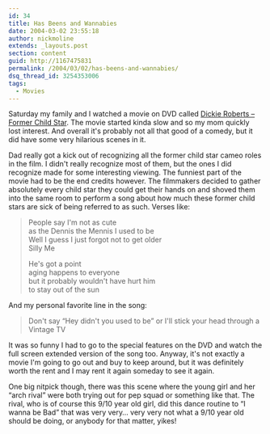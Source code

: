 ```yaml
---
id: 34
title: Has Beens and Wannabies
date: 2004-03-02 23:55:18
author: nickmoline
extends: _layouts.post
section: content
guid: http://1167475831
permalink: /2004/03/02/has-beens-and-wannabies/
dsq_thread_id: 3254353006
tags:
  - Movies
---
```

Saturday my family and I watched a movie on DVD called [Dickie Roberts &#8211; Former Child Star](http://www.imdb.com/title/tt0325258/combined). The movie started kinda slow and so my mom quickly lost interest. And overall it's probably not all that good of a comedy, but it did have some very hilarious scenes in it.

<!--more-->

Dad really got a kick out of recognizing all the former child star cameo roles in the film. I didn't really recognize most of them, but the ones I did recognize made for some interesting viewing. The funniest part of the movie had to be the end credits however. The filmmakers decided to gather absolutely every child star they could get their hands on and shoved them into the same room to perform a song about how much these former child stars are sick of being referred to as such. Verses like:

> People say I'm not as cute  
> as the Dennis the Mennis I used to be  
> Well I guess I just forgot not to get older  
> Silly Me
> 
> He's got a point  
> aging happens to everyone  
> but it probably wouldn't have hurt him  
> to stay out of the sun

And my personal favorite line in the song:

> Don't say &#8220;Hey didn't you used to be&#8221; or I'll stick your head through a Vintage TV

It was so funny I had to go to the special features on the DVD and watch the full screen extended version of the song too. Anyway, it's not exactly a movie I'm going to go out and buy to keep around, but it was definitely worth the rent and I may rent it again someday to see it again.

One big nitpick though, there was this scene where the young girl and her &#8220;arch rival&#8221; were both trying out for pep squad or something like that. The rival, who is of course this 9/10 year old girl, did this dance routine to &#8220;I wanna be Bad&#8221; that was very very&#8230; very very not what a 9/10 year old should be doing, or anybody for that matter, yikes!
